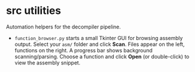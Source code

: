 # src utilities

Automation helpers for the decompiler pipeline.

- `function_browser.py` starts a small Tkinter GUI for browsing assembly output. Select your `asm/` folder and click **Scan**. Files appear on the left, functions on the right. A progress bar shows background scanning/parsing. Choose a function and click **Open** (or double-click) to view the assembly snippet.
